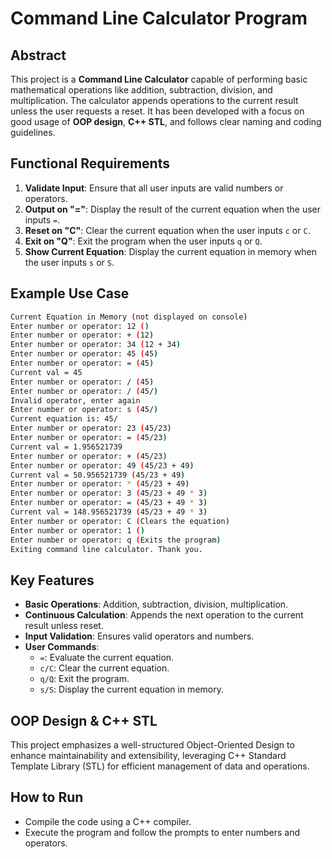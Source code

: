 # Command Line Calculator Program

## Abstract
This project is a **Command Line Calculator** capable of performing basic mathematical operations like addition, subtraction, division, and multiplication. The calculator appends operations to the current result unless the user requests a reset. It has been developed with a focus on good usage of **OOP design**, **C++ STL**, and follows clear naming and coding guidelines.

## Functional Requirements

1. **Validate Input**: Ensure that all user inputs are valid numbers or operators.
2. **Output on "="**: Display the result of the current equation when the user inputs `=`.
3. **Reset on "C"**: Clear the current equation when the user inputs `c` or `C`.
4. **Exit on "Q"**: Exit the program when the user inputs `q` or `Q`.
5. **Show Current Equation**: Display the current equation in memory when the user inputs `s` or `S`.

## Example Use Case

```bash
Current Equation in Memory (not displayed on console)
Enter number or operator: 12 ()
Enter number or operator: + (12)
Enter number or operator: 34 (12 + 34)
Enter number or operator: 45 (45)
Enter number or operator: = (45)
Current val = 45
Enter number or operator: / (45)
Enter number or operator: / (45/)
Invalid operator, enter again
Enter number or operator: s (45/)
Current equation is: 45/
Enter number or operator: 23 (45/23)
Enter number or operator: = (45/23)
Current val = 1.956521739
Enter number or operator: + (45/23)
Enter number or operator: 49 (45/23 + 49)
Current val = 50.956521739 (45/23 + 49)
Enter number or operator: * (45/23 + 49)
Enter number or operator: 3 (45/23 + 49 * 3)
Enter number or operator: = (45/23 + 49 * 3)
Current val = 148.956521739 (45/23 + 49 * 3)
Enter number or operator: C (Clears the equation)
Enter number or operator: 1 ()
Enter number or operator: q (Exits the program)
Exiting command line calculator. Thank you.
```


## Key Features

- **Basic Operations**: Addition, subtraction, division, multiplication.
- **Continuous Calculation**: Appends the next operation to the current result unless reset.
- **Input Validation**: Ensures valid operators and numbers.
- **User Commands**:
  - `=`: Evaluate the current equation.
  - `c/C`: Clear the current equation.
  - `q/Q`: Exit the program.
  - `s/S`: Display the current equation in memory.

## OOP Design & C++ STL
This project emphasizes a well-structured Object-Oriented Design to enhance maintainability and extensibility, leveraging C++ Standard Template Library (STL) for efficient management of data and operations.

## How to Run
- Compile the code using a C++ compiler.
- Execute the program and follow the prompts to enter numbers and operators.


